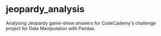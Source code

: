 # jeopardy_analysis
Analysing Jeopardy game-show answers for CodeCademy's challenge project for Data Manipulation with Pandas.
